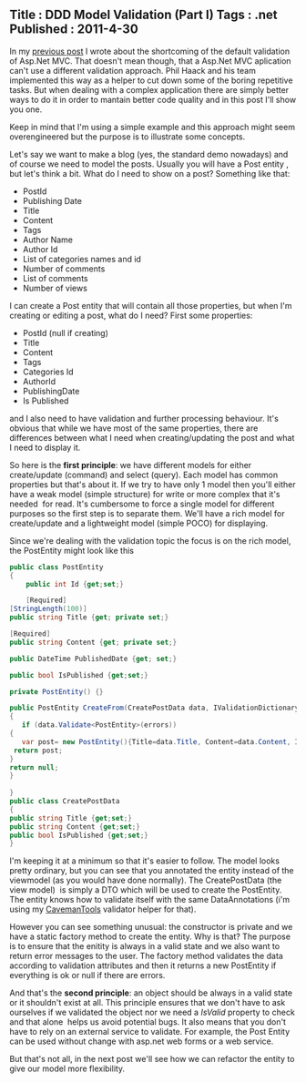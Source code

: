 Title : DDD Model Validation (Part I)
Tags : .net
Published : 2011-4-30
---

In my [previous post](http://www.sapiensworks.com/blog/post/2011/04/16/Whats-Wrong-With-Model-Validation-In-AspNet-Mvc.aspx) I wrote about the shortcoming of the default validation of Asp.Net MVC. That doesn't mean though, that a Asp.Net MVC aplication can't use a different validation approach. Phil Haack and his team implemented this way as a helper to cut down some of the boring repetitive tasks. But when dealing with a complex application there are simply better ways to do it in order to mantain better code quality and in this post I'll show you one.

 Keep in mind that I'm using a simple example and this approach might seem overengineered but the purpose is to illustrate some concepts.

 Let's say we want to make a blog (yes, the standard demo nowadays) and of course we need to model the posts. Usually you will have a Post entity , but let's think a bit. What do I need to show on a post? Something like that:

 - PostId  
- Publishing Date  
- Title  
- Content  
- Tags  
- Author Name  
- Author Id  
- List of categories names and id  
- Number of comments  
- List of comments  
- Number of views

 I can create a Post entity that will contain all those properties, but when I'm creating or editing a post, what do I need? First some properties:

 - PostId (null if creating)  
- Title  
- Content  
- Tags  
- Categories Id  
- AuthorId  
- PublishingDate  
- Is Published

 and I also need to have validation and further processing behaviour. It's obvious that while we have most of the same properties, there are differences between what I need when creating/updating the post and what I need to display it.

 So here is the **first principle**: we have different models for either create/update (command) and select (query). Each model has common properties but that's about it. If we try to have only 1 model then you'll either have a weak model (simple structure) for write or more complex that it's needed  for read. It's cumbersome to force a single model for different purposes so the first step is to separate them. We'll have a rich model for create/update and a lightweight model (simple POCO) for displaying.

 Since we're dealing with the validation topic the focus is on the rich model, the PostEntity might look like this

 

  
```csharp
public class PostEntity
{
    public int Id {get;set;}

    [Required]
[StringLength(100)]
public string Title {get; private set;}

[Required]
public string Content {get; private set;}

public DateTime PublishedDate {get; set;}

public bool IsPublished {get;set;}

private PostEntity() {}

public PostEntity CreateFrom(CreatePostData data, IValidationDictionary errors)
{
   if (data.Validate<PostEntity>(errors)) 
{
   var post= new PostEntity(){Title=data.Title, Content=data.Content, IsPublished=data.IsPublished};
 return post;
} 
return null;
}
 
}
public class CreatePostData
{
public string Title {get;set;}
public string Content {get;set;}
public bool IsPublished {get;set;}
}
```
  

 I'm keeping it at a minimum so that it's easier to follow. The model looks pretty ordinary, but you can see that you annotated the entity instead of the viewmodel (as you would have done normally). The CreatePostData (the view model)  is simply a DTO which will be used to create the PostEntity. The entity knows how to validate itself with the same DataAnnotations (i'm using my [CavemanTools](http://cavemantools.codeplex.com/) validator helper for that).

 However you can see something unusual: the constructor is private and we have a static factory method to create the entity. Why is that? The purpose is to ensure that the enitity is always in a valid state and we also want to return error messages to the user. The factory method validates the data according to validation attributes and then it returns a new PostEntity if everything is ok or null if there are errors.

 And that's the **second principle**: an object should be always in a valid state or it shouldn't exist at all. This principle ensures that we don't have to ask ourselves if we validated the object nor we need a _IsValid_ property to check and that alone  helps us avoid potential bugs. It also means that you don't have to rely on an external service to validate. For example, the Post Entity can be used without change with asp.net web forms or a web service.

 But that's not all, in the next post we'll see how we can refactor the entity to give our model more flexibility.